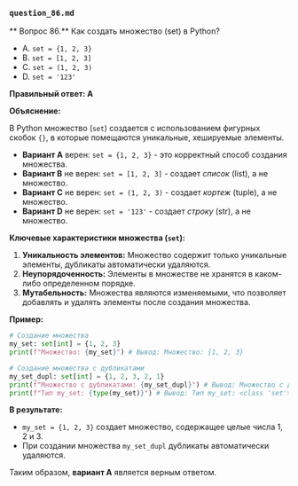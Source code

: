 ### `question_86.md`

** Вопрос 86.** Как создать множество (set) в Python?

- A.  `set = {1, 2, 3}`
- B.  `set = [1, 2, 3]`
- C.  `set = (1, 2, 3)`
- D.  `set = '123'`

**Правильный ответ: A**

**Объяснение:**

В Python множество (`set`) создается с использованием фигурных скобок `{}`, в которые помещаются уникальные, хешируемые элементы.

*   **Вариант A** верен:  `set = {1, 2, 3}` - это корректный способ создания множества.
*   **Вариант B** не верен: `set = [1, 2, 3]` - создает *список* (list), а не множество.
*   **Вариант C** не верен: `set = (1, 2, 3)` - создает *кортеж* (tuple), а не множество.
*   **Вариант D** не верен: `set = '123'` - создает *строку* (str), а не множество.

**Ключевые характеристики множества (`set`):**

1.  **Уникальность элементов:** Множество содержит только уникальные элементы, дубликаты автоматически удаляются.
2.  **Неупорядоченность:** Элементы в множестве не хранятся в каком-либо определенном порядке.
3.  **Мутабельность:** Множества являются изменяемыми, что позволяет добавлять и удалять элементы после создания множества.

**Пример:**

```python
# Создание множества
my_set: set[int] = {1, 2, 3}
print(f"Множество: {my_set}") # Вывод: Множество: {1, 2, 3}

# Создание множества с дубликатами
my_set_dupl: set[int] = {1, 2, 3, 2, 1}
print(f"Множество c дубликатами: {my_set_dupl}") # Вывод: Множество c дубликатами: {1, 2, 3}
print(f"Тип my_set: {type(my_set)}") # Вывод: Тип my_set: <class 'set'>
```
**В результате:**

*   `my_set = {1, 2, 3}` создает множество, содержащее целые числа 1, 2 и 3.
*   При создании множества `my_set_dupl` дубликаты автоматически удаляются.

Таким образом, **вариант A** является верным ответом.
